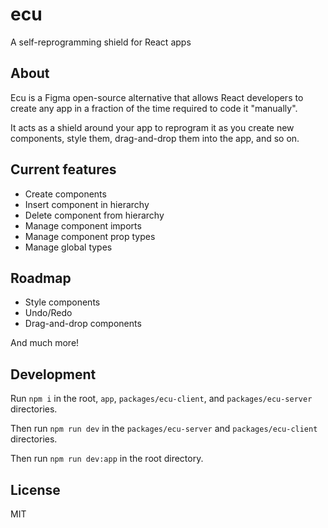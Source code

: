 # ecu

A self-reprogramming shield for React apps

## About

Ecu is a Figma open-source alternative that allows React developers to create any app in a fraction of the time required to code it "manually".

It acts as a shield around your app to reprogram it as you create new components, style them, drag-and-drop them into the app, and so on.

## Current features

- Create components
- Insert component in hierarchy
- Delete component from hierarchy
- Manage component imports
- Manage component prop types
- Manage global types

## Roadmap

- Style components
- Undo/Redo
- Drag-and-drop components

And much more!

## Development

Run `npm i` in the root, `app`, `packages/ecu-client`, and `packages/ecu-server` directories.

Then run `npm run dev` in the `packages/ecu-server` and `packages/ecu-client` directories.

Then run `npm run dev:app` in the root directory.

## License

MIT
